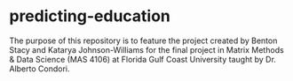 # predicting-education
The purpose of this repository is to feature the project created by Benton Stacy and Katarya Johnson-Williams for the final project in Matrix Methods &amp; Data Science (MAS 4106) at Florida Gulf Coast University taught by Dr. Alberto Condori. 
